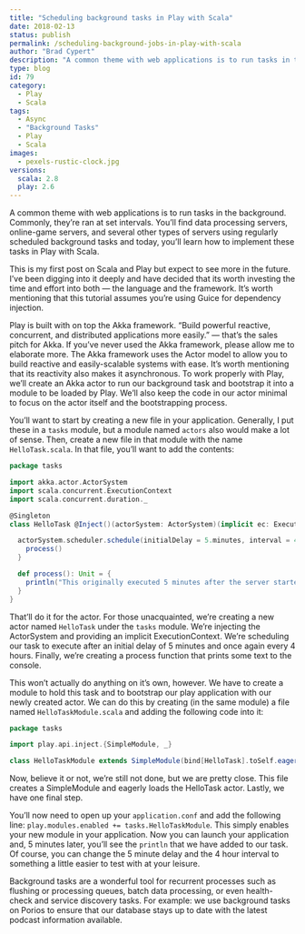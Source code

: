 ```yaml
---
title: "Scheduling background tasks in Play with Scala"
date: 2018-02-13
status: publish
permalink: /scheduling-background-jobs-in-play-with-scala
author: "Brad Cypert"
description: "A common theme with web applications is to run tasks in the background. Commonly, they're ran at set intervals. You'll find data processing servers, online-game servers, and several other types of servers using regularly scheduled background tasks and today, you'll learn how to implement these tasks in Play with Scala."
type: blog
id: 79
category:
  - Play
  - Scala
tags:
  - Async
  - "Background Tasks"
  - Play
  - Scala
images:
  - pexels-rustic-clock.jpg
versions:
  scala: 2.8
  play: 2.6
---
```


A common theme with web applications is to run tasks in the background. Commonly, they’re ran at set intervals. You’ll find data processing servers, online-game servers, and several other types of servers using regularly scheduled background tasks and today, you’ll learn how to implement these tasks in Play with Scala.

This is my first post on Scala and Play but expect to see more in the future. I’ve been digging into it deeply and have decided that its worth investing the time and effort into both — the language and the framework. It’s worth mentioning that this tutorial assumes you’re using Guice for dependency injection.

Play is built with on top the Akka framework. “Build powerful reactive, concurrent, and distributed applications more easily.” — that’s the sales pitch for Akka. If you’ve never used the Akka framework, please allow me to elaborate more. The Akka framework uses the Actor model to allow you to build reactive and easily-scalable systems with ease. It’s worth mentioning that its reactivity also makes it asynchronous. To work properly with Play, we’ll create an Akka actor to run our background task and bootstrap it into a module to be loaded by Play. We’ll also keep the code in our actor minimal to focus on the actor itself and the bootstrapping process.

You’ll want to start by creating a new file in your application. Generally, I put these in a `tasks` module, but a module named `actors` also would make a lot of sense. Then, create a new file in that module with the name `HelloTask.scala`. In that file, you’ll want to add the contents:

```scala
package tasks

import akka.actor.ActorSystem
import scala.concurrent.ExecutionContext
import scala.concurrent.duration._

@Singleton
class HelloTask @Inject()(actorSystem: ActorSystem)(implicit ec: ExecutionContext){

  actorSystem.scheduler.schedule(initialDelay = 5.minutes, interval = 4.hours) {
    process()
  }

  def process(): Unit = {
    println("This originally executed 5 minutes after the server started and will execute again in 4 hours")
  }
}

```

That’ll do it for the actor. For those unacquainted, we’re creating a new actor named `HelloTask` under the `tasks` module. We’re injecting the ActorSystem and providing an implicit ExecutionContext. We’re scheduling our task to execute after an initial delay of 5 minutes and once again every 4 hours. Finally, we’re creating a process function that prints some text to the console.

This won’t actually do anything on it’s own, however. We have to create a module to hold this task and to bootstrap our play application with our newly created actor. We can do this by creating (in the same module) a file named `HelloTaskModule.scala` and adding the following code into it:

```scala
package tasks

import play.api.inject.{SimpleModule, _}

class HelloTaskModule extends SimpleModule(bind[HelloTask].toSelf.eagerly())

```

Now, believe it or not, we’re still not done, but we are pretty close. This file
creates a SimpleModule and eagerly loads the HelloTask actor. Lastly, we have one
final step.

You’ll now need to open up your `application.conf` and add the following line: `play.modules.enabled += tasks.HelloTaskModule`. This simply enables your new module in your application. Now you can launch your application and, 5 minutes later, you’ll see the `println` that we have added to our task. Of course, you can change the 5 minute delay and the 4 hour interval to something a little easier to test with at your leisure.

Background tasks are a wonderful tool for recurrent processes such as flushing or processing queues, batch data processing, or even health-check and service discovery tasks. For example: we use background tasks on Porios to ensure that our database stays up to date with the latest podcast information available.
